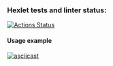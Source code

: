 ### Hexlet tests and linter status:
[![Actions Status](https://github.com/ReddyNick/frontend-project-lvl1/actions/workflows/hexlet-check.yml/badge.svg)](https://github.com/ReddyNick/frontend-project-lvl1/actions)

#### Usage example
[![asciicast](https://asciinema.org/a/pRgJj1OQ8fOGVkrBg2SSgPcb3.svg)](https://asciinema.org/a/pRgJj1OQ8fOGVkrBg2SSgPcb3)